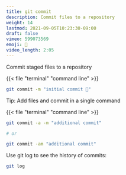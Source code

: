 ```yaml
---
title: git commit
description: Commit files to a repository
weight: 14
lastmod: 2021-09-05T10:23:30-09:00
draft: false
vimeo: 599073569
emoji: 📸
video_length: 2:05
---
```


Commit staged files to a repository

{{< file "terminal" "command line" >}}
```bash
git commit -m "initial commit 🚀"
```

Tip: Add files and commit in a single command

{{< file "terminal" "command line" >}}
```bash
git commit -a -m "additional commit"

# or

git commit -am "additional commit"
```

Use git log to see the history of commits:

```bash
git log
```